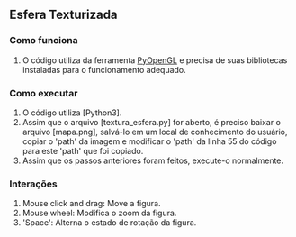 ## Esfera Texturizada

### Como funciona

1. O código utiliza da ferramenta [PyOpenGL](https://pypi.org/project/PyOpenGL/) e precisa de suas bibliotecas instaladas para o funcionamento adequado.

### Como executar

1. O código utiliza [Python3].
2. Assim que o arquivo [textura_esfera.py] for aberto, é preciso baixar o arquivo [mapa.png], salvá-lo em um local de conhecimento do usuário, copiar o 'path' da imagem e modificar o 'path' da linha 55 do código para este 'path' que foi copiado.
3. Assim que os passos anteriores foram feitos, execute-o normalmente.

### Interações

1. Mouse click and drag: Move a figura.
2. Mouse wheel: Modifica o zoom da figura.
3. 'Space': Alterna o estado de rotação da figura.